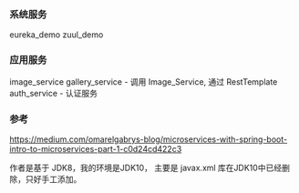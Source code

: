 ### 系统服务
eureka_demo
zuul_demo

### 应用服务
image_service
gallery_service - 调用 Image_Service, 通过 RestTemplate 
auth_service - 认证服务


### 参考
https://medium.com/omarelgabrys-blog/microservices-with-spring-boot-intro-to-microservices-part-1-c0d24cd422c3

作者是基于 JDK8，我的环境是JDK10， 主要是 javax.xml 库在JDK10中已经删除，只好手工添加。 

